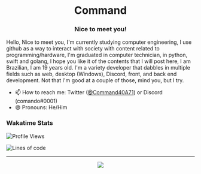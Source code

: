 <h1 align="center">Command</h1>
<h3 align="center">Nice to meet you!</h3>

Hello, Nice to meet you, I'm currently studying computer engineering, I use github as a way to interact with society with content related to programming/hardware, I'm graduated in computer technician, in python, swift and golang, I hope you like it of the contents that I will post here, I am Brazilian, I am 19 years old. I'm a variety developer that dabbles in multiple fields such as web, desktop (Windows), Discord, front, and back end development. Not that I'm good at a couple of those, mind you, but I try.

- 📫 How to reach me: Twitter ([@Command40A71](https://twitter.com/Command40A71)) or Discord (comando#0001)
- 😄 Pronouns: He/Him

### Wakatime Stats

<!--START_SECTION:waka-->
![Profile Views](http://img.shields.io/badge/Profile%20Views-32034-blue)

![Lines of code](https://img.shields.io/badge/From%20Hello%20World%20I%27ve%20Written-319740%20lines%20of%20code-blue) 

<!--END_SECTION:waka-->

---
<p align="center">
  <a href="https://github.com/ryo-ma/github-profile-trophy">
    <img align="center" src="https://github-profile-trophy.vercel.app/?username=ryo-ma&theme=gruvbox">
  </a>
</p>
